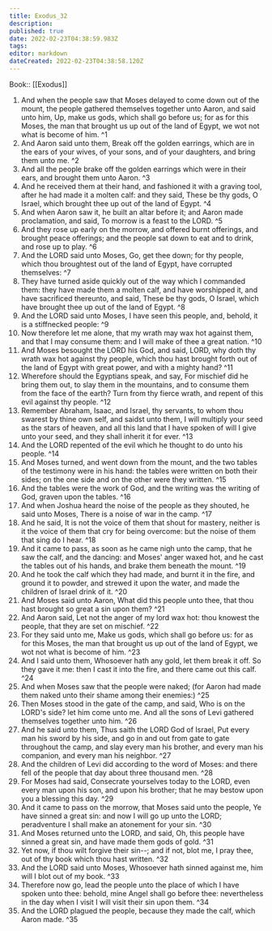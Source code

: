 ```yaml
---
title: Exodus_32
description: 
published: true
date: 2022-02-23T04:38:59.983Z
tags: 
editor: markdown
dateCreated: 2022-02-23T04:38:58.120Z
---
```


 Book:: [[Exodus]]
 1. And when the people saw that Moses delayed to come down out of the mount, the people gathered themselves together unto Aaron, and said unto him, Up, make us gods, which shall go before us; for as for this Moses, the man that brought us up out of the land of Egypt, we wot not what is become of him. ^1
 2. And Aaron said unto them, Break off the golden earrings, which are in the ears of your wives, of your sons, and of your daughters, and bring them unto me. ^2
 3. And all the people brake off the golden earrings which were in their ears, and brought them unto Aaron. ^3
 4. And he received them at their hand, and fashioned it with a graving tool, after he had made it a molten calf: and they said, These be thy gods, O Israel, which brought thee up out of the land of Egypt. ^4
 5. And when Aaron saw it, he built an altar before it; and Aaron made proclamation, and said, To morrow is a feast to the LORD. ^5
 6. And they rose up early on the morrow, and offered burnt offerings, and brought peace offerings; and the people sat down to eat and to drink, and rose up to play. ^6
 7. And the LORD said unto Moses, Go, get thee down; for thy people, which thou broughtest out of the land of Egypt, have corrupted themselves: ^7
 8. They have turned aside quickly out of the way which I commanded them: they have made them a molten calf, and have worshipped it, and have sacrificed thereunto, and said, These be thy gods, O Israel, which have brought thee up out of the land of Egypt. ^8
 9. And the LORD said unto Moses, I have seen this people, and, behold, it is a stiffnecked people: ^9
 10. Now therefore let me alone, that my wrath may wax hot against them, and that I may consume them: and I will make of thee a great nation. ^10
 11. And Moses besought the LORD his God, and said, LORD, why doth thy wrath wax hot against thy people, which thou hast brought forth out of the land of Egypt with great power, and with a mighty hand? ^11
 12. Wherefore should the Egyptians speak, and say, For mischief did he bring them out, to slay them in the mountains, and to consume them from the face of the earth? Turn from thy fierce wrath, and repent of this evil against thy people. ^12
 13. Remember Abraham, Isaac, and Israel, thy servants, to whom thou swarest by thine own self, and saidst unto them, I will multiply your seed as the stars of heaven, and all this land that I have spoken of will I give unto your seed, and they shall inherit it for ever. ^13
 14. And the LORD repented of the evil which he thought to do unto his people. ^14
 15. And Moses turned, and went down from the mount, and the two tables of the testimony were in his hand: the tables were written on both their sides; on the one side and on the other were they written. ^15
 16. And the tables were the work of God, and the writing was the writing of God, graven upon the tables. ^16
 17. And when Joshua heard the noise of the people as they shouted, he said unto Moses, There is a noise of war in the camp. ^17
 18. And he said, It is not the voice of them that shout for mastery, neither is it the voice of them that cry for being overcome: but the noise of them that sing do I hear. ^18
 19. And it came to pass, as soon as he came nigh unto the camp, that he saw the calf, and the dancing: and Moses' anger waxed hot, and he cast the tables out of his hands, and brake them beneath the mount. ^19
 20. And he took the calf which they had made, and burnt it in the fire, and ground it to powder, and strewed it upon the water, and made the children of Israel drink of it. ^20
 21. And Moses said unto Aaron, What did this people unto thee, that thou hast brought so great a sin upon them? ^21
 22. And Aaron said, Let not the anger of my lord wax hot: thou knowest the people, that they are set on mischief. ^22
 23. For they said unto me, Make us gods, which shall go before us: for as for this Moses, the man that brought us up out of the land of Egypt, we wot not what is become of him. ^23
 24. And I said unto them, Whosoever hath any gold, let them break it off. So they gave it me: then I cast it into the fire, and there came out this calf. ^24
 25. And when Moses saw that the people were naked; (for Aaron had made them naked unto their shame among their enemies:) ^25
 26. Then Moses stood in the gate of the camp, and said, Who is on the LORD's side? let him come unto me. And all the sons of Levi gathered themselves together unto him. ^26
 27. And he said unto them, Thus saith the LORD God of Israel, Put every man his sword by his side, and go in and out from gate to gate throughout the camp, and slay every man his brother, and every man his companion, and every man his neighbor. ^27
 28. And the children of Levi did according to the word of Moses: and there fell of the people that day about three thousand men. ^28
 29. For Moses had said, Consecrate yourselves today to the LORD, even every man upon his son, and upon his brother; that he may bestow upon you a blessing this day. ^29
 30. And it came to pass on the morrow, that Moses said unto the people, Ye have sinned a great sin: and now I will go up unto the LORD; peradventure I shall make an atonement for your sin. ^30
 31. And Moses returned unto the LORD, and said, Oh, this people have sinned a great sin, and have made them gods of gold. ^31
 32. Yet now, if thou wilt forgive their sin--; and if not, blot me, I pray thee, out of thy book which thou hast written. ^32
 33. And the LORD said unto Moses, Whosoever hath sinned against me, him will I blot out of my book. ^33
 34. Therefore now go, lead the people unto the place of which I have spoken unto thee: behold, mine Angel shall go before thee: nevertheless in the day when I visit I will visit their sin upon them. ^34
 35. And the LORD plagued the people, because they made the calf, which Aaron made. ^35
